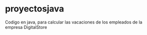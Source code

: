# proyectosjava
Codigo en java, para calcular las vacaciones de los empleados de la empresa DigitalStore
